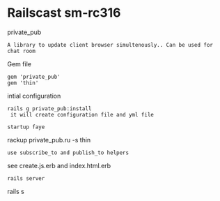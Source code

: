 Railscast sm-rc316
====================

private_pub
```
A library to update client browser simultenously.. Can be used for chat room
```
Gem file
```
gem 'private_pub'
gem 'thin'
```
intial configuration
```
rails g private_pub:install
 it will create configuration file and yml file

startup faye
```
rackup private_pub.ru -s thin
```
use subscribe_to and publish_to helpers
```
see create.js.erb and index.html.erb
```
rails server
```
rails s
```
